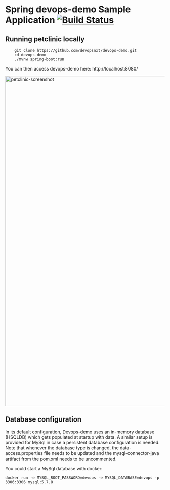 # Spring devops-demo Sample Application [![Build Status](https://travis-ci.org/spring-projects/spring-petclinic.png?branch=master)](https://travis-ci.org/spring-projects/spring-petclinic/)

## Running petclinic locally
```
	git clone https://github.com/devopsnxt/devops-demo.git
	cd devops-demo
	./mvnw spring-boot:run
```

You can then access devops-demo here: http://localhost:8080/

<img width="1042" alt="petclinic-screenshot" src="https://cloud.githubusercontent.com/assets/838318/19727082/2aee6d6c-9b8e-11e6-81fe-e889a5ddfded.png">

## Database configuration

In its default configuration, Devops-demo uses an in-memory database (HSQLDB) which
gets populated at startup with data. A similar setup is provided for MySql in case a persistent database configuration is needed.
Note that whenever the database type is changed, the data-access.properties file needs to be updated and the mysql-connector-java artifact from the pom.xml needs to be uncommented.

You could start a MySql database with docker:

```
docker run -e MYSQL_ROOT_PASSWORD=devops -e MYSQL_DATABASE=devops -p 3306:3306 mysql:5.7.8
```

